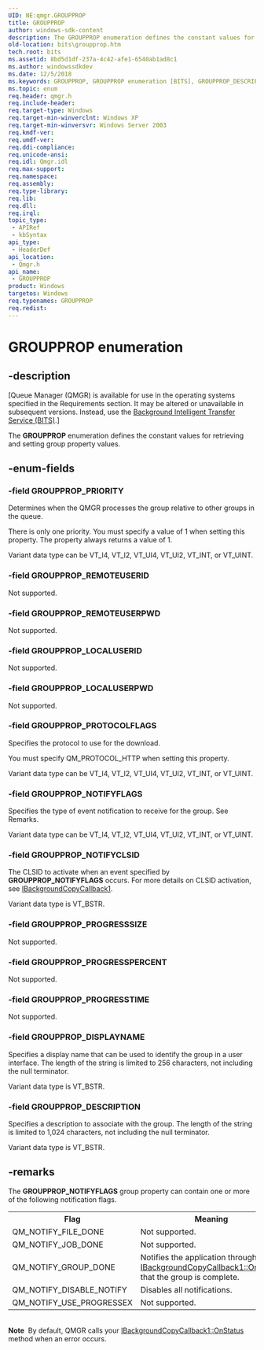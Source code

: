 ```yaml
---
UID: NE:qmgr.GROUPPROP
title: GROUPPROP
author: windows-sdk-content
description: The GROUPPROP enumeration defines the constant values for retrieving and setting group property values.
old-location: bits\groupprop.htm
tech.root: bits
ms.assetid: 8bd5d1df-237a-4c42-afe1-6540ab1ad8c1
ms.author: windowssdkdev
ms.date: 12/5/2018
ms.keywords: GROUPPROP, GROUPPROP enumeration [BITS], GROUPPROP_DESCRIPTION, GROUPPROP_DISPLAYNAME, GROUPPROP_LOCALUSERID, GROUPPROP_LOCALUSERPWD, GROUPPROP_NOTIFYCLSID, GROUPPROP_NOTIFYFLAGS, GROUPPROP_PRIORITY, GROUPPROP_PROGRESSPERCENT, GROUPPROP_PROGRESSSIZE, GROUPPROP_PROGRESSTIME, GROUPPROP_PROTOCOLFLAGS, GROUPPROP_REMOTEUSERID, GROUPPROP_REMOTEUSERPWD, bits.groupprop, qmgr/GROUPPROP, qmgr/GROUPPROP_DESCRIPTION, qmgr/GROUPPROP_DISPLAYNAME, qmgr/GROUPPROP_LOCALUSERID, qmgr/GROUPPROP_LOCALUSERPWD, qmgr/GROUPPROP_NOTIFYCLSID, qmgr/GROUPPROP_NOTIFYFLAGS, qmgr/GROUPPROP_PRIORITY, qmgr/GROUPPROP_PROGRESSPERCENT, qmgr/GROUPPROP_PROGRESSSIZE, qmgr/GROUPPROP_PROGRESSTIME, qmgr/GROUPPROP_PROTOCOLFLAGS, qmgr/GROUPPROP_REMOTEUSERID, qmgr/GROUPPROP_REMOTEUSERPWD
ms.topic: enum
req.header: qmgr.h
req.include-header: 
req.target-type: Windows
req.target-min-winverclnt: Windows XP
req.target-min-winversvr: Windows Server 2003
req.kmdf-ver: 
req.umdf-ver: 
req.ddi-compliance: 
req.unicode-ansi: 
req.idl: Qmgr.idl
req.max-support: 
req.namespace: 
req.assembly: 
req.type-library: 
req.lib: 
req.dll: 
req.irql: 
topic_type:
 - APIRef
 - kbSyntax
api_type:
 - HeaderDef
api_location:
 - Qmgr.h
api_name:
 - GROUPPROP
product: Windows
targetos: Windows
req.typenames: GROUPPROP
req.redist: 
---
```


# GROUPPROP enumeration


## -description


<p class="CCE_Message">[Queue Manager (QMGR) is available for use in the operating systems specified in the Requirements section.  It may be altered or unavailable in subsequent versions. Instead, use the <a href="https://msdn.microsoft.com/ce91f87c-8273-4a1c-99e0-ef55e2a50334">Background Intelligent Transfer Service (BITS)</a>.]

The <b>GROUPPROP</b> enumeration defines the constant values for retrieving and setting group property values.


## -enum-fields




### -field GROUPPROP_PRIORITY

Determines when the QMGR processes the group relative to other groups in the queue.

There is only one priority. You must specify a value of 1 when setting this property. The property always returns a value of 1.

Variant data type can be VT_I4, VT_I2, VT_UI4, VT_UI2, VT_INT, or VT_UINT. 


### -field GROUPPROP_REMOTEUSERID

Not supported.


### -field GROUPPROP_REMOTEUSERPWD

Not supported.


### -field GROUPPROP_LOCALUSERID

Not supported.


### -field GROUPPROP_LOCALUSERPWD

Not supported.


### -field GROUPPROP_PROTOCOLFLAGS

Specifies the protocol to use for the download.

You must specify QM_PROTOCOL_HTTP when setting this property.

Variant data type can be VT_I4, VT_I2, VT_UI4, VT_UI2, VT_INT, or VT_UINT. 


### -field GROUPPROP_NOTIFYFLAGS

Specifies the type of event notification to receive for the group. See Remarks.

Variant data type can be VT_I4, VT_I2, VT_UI4, VT_UI2, VT_INT, or VT_UINT. 


### -field GROUPPROP_NOTIFYCLSID

The 	CLSID to activate when an event specified by <b>GROUPPROP_NOTIFYFLAGS</b> occurs. For more details on CLSID activation, see <a href="https://msdn.microsoft.com/d5d22cf6-d9b5-4001-a0ac-f67d59dde779">IBackgroundCopyCallback1</a>.

Variant data type is VT_BSTR. 


### -field GROUPPROP_PROGRESSSIZE

Not supported.


### -field GROUPPROP_PROGRESSPERCENT

Not supported.


### -field GROUPPROP_PROGRESSTIME

Not supported.


### -field GROUPPROP_DISPLAYNAME

Specifies a display name that can be used to identify the group in a user interface. The length of the string is limited to 256 characters, not including the null terminator.

Variant data type is VT_BSTR. 


### -field GROUPPROP_DESCRIPTION

Specifies a description to associate with the group. The length of the string is limited to 1,024 characters, not including the null terminator.

Variant data type is VT_BSTR. 


## -remarks



The <b>GROUPPROP_NOTIFYFLAGS</b> group property can contain one or more of the following notification flags. 

<table>
<tr>
<th>Flag</th>
<th>Meaning</th>
</tr>
<tr>
<td>QM_NOTIFY_FILE_DONE</td>
<td>Not supported.</td>
</tr>
<tr>
<td>QM_NOTIFY_JOB_DONE</td>
<td>Not supported.</td>
</tr>
<tr>
<td>QM_NOTIFY_GROUP_DONE</td>
<td>Notifies the application through <a href="https://msdn.microsoft.com/88f75a65-8d27-4413-8b00-4caf11fbcc5e">IBackgroundCopyCallback1::OnStatus</a> that the group is complete.</td>
</tr>
<tr>
<td>QM_NOTIFY_DISABLE_NOTIFY</td>
<td>Disables all notifications.</td>
</tr>
<tr>
<td>QM_NOTIFY_USE_PROGRESSEX</td>
<td>Not supported.</td>
</tr>
</table>
 

<div class="alert"><b>Note</b>  By default, QMGR calls your <a href="https://msdn.microsoft.com/88f75a65-8d27-4413-8b00-4caf11fbcc5e">IBackgroundCopyCallback1::OnStatus</a> method when an error occurs.</div>
<div> </div>


